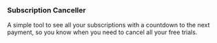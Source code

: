 ### Subscription Canceller

A simple tool to see all your subscriptions with a countdown to the next payment, so you know when you need to cancel all your free trials.

